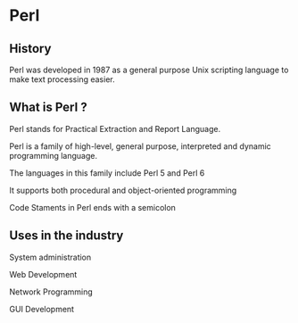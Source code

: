 # Perl

## History

Perl was developed in 1987 as a general purpose Unix scripting language to make text processing easier.

## What is Perl ?

Perl stands for Practical Extraction and Report Language.

Perl is a family of high-level, general purpose, interpreted and dynamic programming language.

The languages in this family include Perl 5 and Perl 6

It supports both procedural and object-oriented programming

Code Staments in Perl ends with a semicolon

## Uses in the industry

System administration

Web Development

Network Programming

GUI Development
